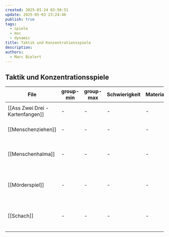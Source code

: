 ```yaml
---
created: 2025-01-24 03:50:51
update: 2025-05-03 23:24:46
publish: true
tags:
  - spiele
  - moc
  - dynamic
title: Taktik und Konzentrationsspiele
description: 
authors:
  - Marc Bielert
---
```


## Taktik und Konzentrationsspiele

<!-- QueryToSerialize: Table group-min, group-max, Schwierigkeit, Material, Spieldauer, category FROM #spiele AND "docs" WHERE contains(category, "Taktik") -->
<!-- SerializedQuery: Table group-min, group-max, Schwierigkeit, Material, Spieldauer, category FROM #spiele AND "docs" WHERE contains(category, "Taktik") -->

| File                                                                   | group-min | group-max | Schwierigkeit | Material | Spieldauer | category                                   |
| ---------------------------------------------------------------------- | --------- | --------- | ------------- | -------- | ---------- | ------------------------------------------ |
| [[Ass Zwei Drei - Kartenfangen]] | \-        | \-        | \-            | \-       | \-         | <ul><li>Taktik</li></ul>                   |
| [[Menschenziehen]]                             | \-        | \-        | \-            | \-       | \-         | <ul><li>Taktik</li></ul>                   |
| [[Menschenhalma]]                               | \-        | \-        | \-            | \-       | \-         | <ul><li>Taktik</li><li>cool-down</li></ul> |
| [[Mörderspiel]]                                   | \-        | \-        | \-            | \-       | \-         | <ul><li>Taktik</li><li>cool-down</li></ul> |
| [[Schach]]                                             | \-        | \-        | \-            | \-       | \-         | <ul><li>Taktik</li><li>cool-down</li></ul> |
<!-- SerializedQuery END -->
